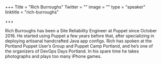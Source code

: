 +++
Title = "Rich Burroughs"
Twitter = ""
image = ""
type = "speaker"
linktitle = "rich-burroughs"

+++


Rich Burroughs has been a Site Reliability Engineer at Puppet since October
2016. He started using Puppet a few years before that, after specializing in
deploying artisanal handcrafted Java app configs. Rich has spoken at the
Portland Puppet User’s Group and Puppet Camp Portland, and he’s one of the
organizers of DevOps Days Portland. In his spare time he takes photographs and
plays too many iPhone games.

